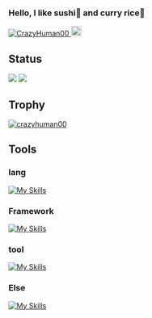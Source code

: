 ### Hello, I like sushi🍣 and curry rice🍛
 <p>
   <a href="https://github.com/CrazyHuman00/CrazyHuman00/">
     <img src="https://komarev.com/ghpvc/?username=CrazyHuman00" alt="CrazyHuman00" />
   </a>
   <a href="https://github.com/CrazyHuman00">
     <img height="20" src="https://img.shields.io/github/followers/CrazyHuman00?label=follow&logo=github&style=flat" />
   </a>
 </p>
 
## Status

![](http://github-profile-summary-cards.vercel.app/api/cards/most-commit-language?username=CrazyHuman00&theme=radical)
![](http://github-profile-summary-cards.vercel.app/api/cards/repos-per-language?username=CrazyHuman00&theme=radical)


## Trophy
<p align="left"> <a href="https://github.com/ryo-ma/github-profile-trophy"><img src="https://github-profile-trophy.vercel.app/?username=crazyhuman00" alt="crazyhuman00" /></a> </p>

## Tools
### lang
[![My Skills](https://skillicons.dev/icons?i=html,css,js,py,java,cs,c,dart,swift&theme=light)](https://skillicons.dev)

### Framework
[![My Skills](https://skillicons.dev/icons?i=flask,fastapi&theme=light)](https://skillicons.dev)

### tool
[![My Skills](https://skillicons.dev/icons?i=github,git,githubactions,unity,flutter,blender&theme=light)](https://skillicons.dev)

### Else
[![My Skills](https://skillicons.dev/icons?i=arduino,figma,opencv,raspberrypi,matlab&theme=light)](https://skillicons.dev)
